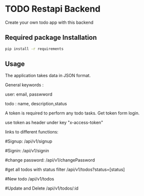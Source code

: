 # TODO Restapi Backend

Create your own todo app with this backend 

## Required package Installation 


```bash
pip install -r requirements
```

## Usage

The application takes data in JSON format.

General keywords : 

user: email, passwword

todo : name, description,status

A token is required to perform any todo tasks. Get token form login.

use token as header under key "x-access-token"

links to different functions:

#Signup: /api/v1/signup 

#Signin: /api/v1/signin

#change password: /api/v1/changePassword

#get all todos with status filter /api/v1/todos?status=[status]

#New todo  /api/v1/todos

#Update and Delete /api/v1/todos/:id 
